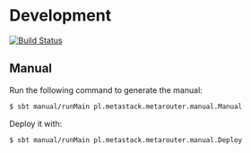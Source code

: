 # Development
[![Build Status](https://travis-ci.org/MetaStack-pl/MetaRouter.svg)](https://travis-ci.org/MetaStack-pl/MetaRouter)

## Manual
Run the following command to generate the manual:

```bash
$ sbt manual/runMain pl.metastack.metarouter.manual.Manual
```

Deploy it with:

```bash
$ sbt manual/runMain pl.metastack.metarouter.manual.Deploy
```
